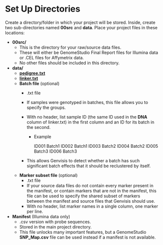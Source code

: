 # Set Up Directories

Create a directory/folder in which your project will be stored. Inside, create two sub-directories named **00src** and **data**.
Place your project files in these locations:

* **00src/** 
    * This is the directory for your raw/source data files.
    * These will either be GenomeStudio Final Report files for Illumina data or .CEL files for Affymetrix data.
    * No other files should be included in this directory.
* **data/**
    * **[pedigree.txt](../#/documentation/GetStarted--set-up-pedigree-and-linker)**
    * **[linker.txt ](../#/documentation/GetStarted--set-up-pedigree-and-linker)**
    * **Batch file** (optional)
        * .txt file
        * If samples were genotyped in batches, this file allows you to specify the groups.
        * With no header, list sample ID (the same ID used in the **DNA** column of linker.txt) in the first column and an ID for its batch in the second.
          * Example
    
              ID001 Batch1
              ID002 Batch1
              ID003 Batch2
              ID004 Batch2
              ID005 Batch3
              ID006 Batch3

       * This allows Genvisis to detect whether a batch has such significant batch effects that it should be reclustered by itself.
  * **Marker subset file** (optional)
     * .txt file
     * If your source data files do not contain every marker present in the manifest, or contain markers that are not in
    the manifest, this file can be used to specify the shared subset of markers between the manifest and source files that Genvisis should use.
     * With no header, list marker names in a single column, one marker per line.
* **Manifest** (Illumina data only)
    * .csv version with probe sequences.
    * Stored in the main project directory.
    * This file unlocks many important features, but a GenomeStudio **SNP_Map.csv** file can be used instead if a manifest is not available.
